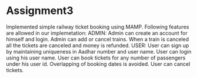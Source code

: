 # Assignment3
Implemented simple railway ticket booking using MAMP.
Following features are allowed in our implemetation:
ADMIN:
  Admin can create an account for himself and login.
  Admin can add or cancel trains.
  When a train is canceled all the tickets are canceled and money is refunded.
USER:
  User can sign up by maintaining uniqueness in Aadhar number and user name.
  User can login using his user name.
  User can book tickets for any number of passengers under his user id.
  Overlapping of booking dates is avoided.
  User can cancel tickets.
